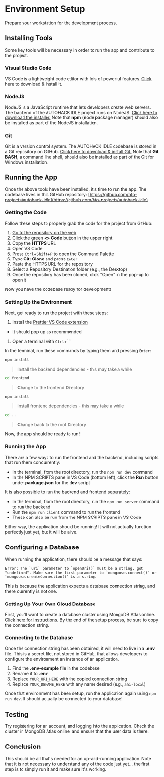 # Environment Setup
Prepare your workstation for the development process.

## Installing Tools
Some key tools will be necessary in order to run the app and contribute to the project.

### Visual Studio Code
VS Code is a lightweight code editor with lots of powerful features. [Click here to download & install it.](https://code.visualstudio.com/Download)

### NodeJS
NodeJS is a JavaScript runtime that lets developers create web servers. The backend of the AUTOHACK IDLE project runs on NodeJS. [Click here to download the installer.](https://nodejs.org/en/download/prebuilt-installer) Note that **npm** (**n**ode **p**ackage **m**anager) should also be installed as part of the NodeJS installation.

### Git
Git is a version control system. The AUTOHACK IDLE codebase is stored in a Git repository on GitHub. [Click here to download & install Git.](https://gitforwindows.org/) Note that **Git BASH**, a command line shell, should also be installed as part of the Git for Windows installation.

## Running the App
Once the above tools have been installed, it's time to run the app. The codebase lives in this GitHub repository: [https://github.com/hto-projects/autohack-idle](https://github.com/hto-projects/autohack-idle)

### Getting the Code
Follow these steps to properly grab the code for the project from GitHub:

1. [Go to the repository on the web](https://github.com/hto-projects/autohack-idle)
1. Click the green **<> Code** button in the upper right
1. Copy the **HTTPS** URL
1. Open VS Code
1. Press `Ctrl`+`Shift`+`P` to open the Command Palette
1. Type **Git: Clone** and press `Enter`
1. Paste the HTTPS URL for the repository
1. Select a Repository Destination folder (e.g., the Desktop)
1. Once the repository has been cloned, click "Open" in the pop-up to open it

Now you have the codebase ready for development!

### Setting Up the Environment
Next, get ready to run the project with these steps:

1. Install the [Prettier VS Code extension](https://marketplace.visualstudio.com/items?itemName=esbenp.prettier-vscode)  
  - It should pop up as recommended
1. Open a terminal with `Ctrl`+`\``

In the terminal, run these commands by typing them and pressing `Enter`:

```bash
npm install
```
>Install the backend dependencies - this may take a while

```bash
cd frontend
```
>**C**hange to the frontend **D**irectory

```bash
npm install
```
>Install frontend dependencies - this may take a while

```bash
cd ..
```
>**C**hange back to the root **D**irectory

Now, the app should be ready to run!

### Running the App
There are a few ways to run the frontend and the backend, including scripts that run them concurrently:

- In the terminal, from the root directory, run the `npm run dev` command
- In the NPM SCRIPTS pane in VS Code (bottom left), click the **Run** button under **package.json** for the **dev** script

It is also possible to run the backend and frontend separately:

- In the terminal, from the root directory, run the `npm run server` command to run the backend
- Run the `npm run client` command to run the frontend
- These can also be run from the NPM SCRIPTS pane in VS Code

Either way, the application should be running! It will not actually function perfectly just yet, but it will be alive.

## Configuring a Database
When running the application, there should be a message that says:

```
Error: The `uri` parameter to `openUri()` must be a string, got "undefined". Make sure the first parameter to `mongoose.connect()` or `mongoose.createConnection()` is a string.
```

This is because the application expects a database connection string, and there currently is not one.

### Setting Up Your Own Cloud Database
First, you'll want to create a database cluster using MongoDB Atlas online. [Click here for instructions.](MongoAtlasSetup.md) By the end of the setup process, be sure to copy the connection string.

### Connecting to the Database
Once the connection string has been obtained, it will need to live in a **.env** file. This is a secret file, not stored in GitHub, that allows developers to configure the environment an instance of an application.

1. Find the **.env-example** file in the codebase
1. Rename it to **.env**
1. Replace `YOUR_URI_HERE` with the copied connection string
1. Replace `YOUR_DBNAME_HERE` with any name desired (e.g., `ahi-local`)

Once that environment has been setup, run the application again using `npm run dev`. It should actually be connected to your database!

## Testing
Try registering for an account, and logging into the application. Check the cluster in MongoDB Atlas online, and ensure that the user data is there.

## Conclusion
This should be all that's needed for an up-and-running application. Note that it is not necessary to understand any of the code just yet... the first step is to simply run it and make sure it's working.
